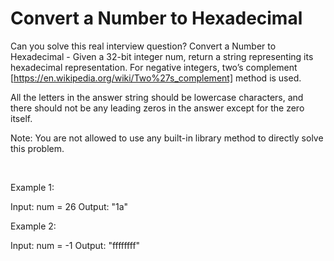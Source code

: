 # Convert a Number to Hexadecimal

Can you solve this real interview question? Convert a Number to Hexadecimal - Given a 32-bit integer num, return a string representing its hexadecimal representation. For negative integers, two’s complement [https://en.wikipedia.org/wiki/Two%27s_complement] method is used.

All the letters in the answer string should be lowercase characters, and there should not be any leading zeros in the answer except for the zero itself.

Note: You are not allowed to use any built-in library method to directly solve this problem.

 

Example 1:

Input: num = 26
Output: "1a"


Example 2:

Input: num = -1
Output: "ffffffff"